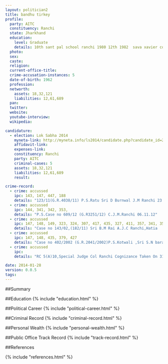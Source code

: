 ```yaml
---
layout: politician2
title: bandhu tirkey
profile: 
  party: AITC
  constituency: Ranchi
  state: Jharkhand
  education: 
    level: Graduate
    details: 10th sant pal school ranchi 1980 12th 1982  sava xavier collage ranchi 1982
  photo: 
  sex: 
  caste: 
  religion: 
  current-office-title: 
  crime-accusation-instances: 5
  date-of-birth: 1962
  profession: 
  networth: 
    assets: 18,32,121
    liabilities: 12,61,689
  pan: 
  twitter: 
  website: 
  youtube-interview: 
  wikipedia: 

candidature: 
  - election: Lok Sabha 2014
    myneta-link: http://myneta.info/ls2014/candidate.php?candidate_id=2879
    affidavit-link: 
    expenses-link: 
    constituency: Ranchi 
    party: AITC
    criminal-cases: 5
    assets: 18,32,121
    liabilities: 12,61,689
    result:  

crime-record: 
  - crime: accussed
    ipc: 143, 147, 447, 188
    details: "123/11(G.R.4038/11) P.S.Ratu Sri D Burnwal J.M Ranchi 23.11.11" 
  - crime: accussed
    ipc: 144, 341, 342, 353,
    details: "P.S.Case no 609/12 (G.R3251/12) C.J.M.Ranchi 06.11.12" 
  - crime: accussed
    ipc: 147, 148, 149, 323, 324, 307, 417, 435, 327, 411, 357, 341, 353, 509, 184, 504
    details: "Case no 143/02,(182/11) Sri B.M Rai A.J.C Ranchi,Hatia   Cognizance Taken On 15.09.2005" 
  - crime: accussed
    ipc: 147, 148, 435, 379, 427
    details: "Case no 402/2002 (G.R.2041/2002)P.S.Kotwali ,Sri S.N bara J.M Ranchi Cognizance Taken On 09.06.2006" 
  - crime: accussed
    ipc: 
    details: "RC 5(A)10,Special Judge Col Ranchi Cognizance Taken On 31.07.2013 U/S 13(2)Read With 13(1)EOf P.C.Act ,Cr M.P.Field Before Honourable Jharkhand High Court Warrant Not To be Exccuted Vide prder Dated 27.09.2013" 

date: 2014-01-28
version: 0.0.5
tags: 
---
```

##Summary


##Education
{% include "education.html" %}


##Political Career
{% include "political-career.html" %}


##Criminal Record
{% include "criminal-record.html" %}


##Personal Wealth
{% include "personal-wealth.html" %}


##Public Office Track Record
{% include "track-record.html" %}


##References


{% include "references.html" %}